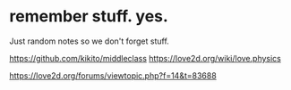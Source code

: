 # remember stuff. yes.
Just random notes so we don't forget stuff.

https://github.com/kikito/middleclass
https://love2d.org/wiki/love.physics

https://love2d.org/forums/viewtopic.php?f=14&t=83688
